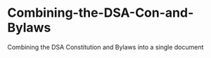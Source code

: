 # Combining-the-DSA-Con-and-Bylaws
Combining the DSA Constitution and Bylaws into a single document
